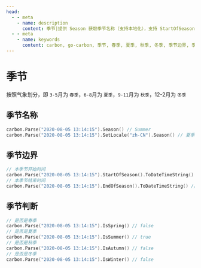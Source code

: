 ```yaml
---
head:
  - - meta
    - name: description
      content: 季节|提供 Season 获取季节名称（支持本地化），支持 StartOfSeason/EndOfSeason 获取季节边界，IsSpring/IsSummer/IsAutumn/IsWinter 等季节判断
  - - meta
    - name: keywords
      content: carbon, go-carbon, 季节, 春季, 夏季, 秋季, 冬季, 季节边界, 季节判断
---
```


# 季节
按照气象划分，即 `3-5`月为 `春季`，`6-8`月为 `夏季`，`9-11`月为 `秋季`，12-2月为 `冬季`

## 季节名称
```go
carbon.Parse("2020-08-05 13:14:15").Season() // Summer
carbon.Parse("2020-08-05 13:14:15").SetLocale("zh-CN").Season() // 夏季
```

## 季节边界
```go
// 本季节开始时间
carbon.Parse("2020-08-05 13:14:15").StartOfSeason().ToDateTimeString() // 2020-06-01 00:00:00
// 本季节结束时间
carbon.Parse("2020-08-05 13:14:15").EndOfSeason().ToDateTimeString() // 2020-08-31 23:59:59
```

## 季节判断
```go
// 是否是春季
carbon.Parse("2020-08-05 13:14:15").IsSpring() // false
// 是否是夏季
carbon.Parse("2020-08-05 13:14:15").IsSummer() // true
// 是否是秋季
carbon.Parse("2020-08-05 13:14:15").IsAutumn() // false
// 是否是冬季
carbon.Parse("2020-08-05 13:14:15").IsWinter() // false
```